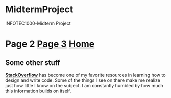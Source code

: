 # MidtermProject
INFOTEC1000-Midterm Project
# Page 2 [Page 3](Page3.md) [Home](README.md)
## Some other stuff

**[StackOverflow](https://stackoverflow.com/)** has become one of my favorite resources in learning how to design and write code. Some of the things I see on there make 
me realize just how little I know on the subject. I am constantly humbled by how much this information builds on itself. 

